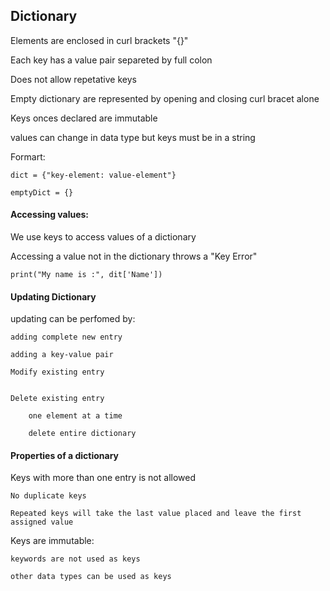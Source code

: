 
## Dictionary

Elements are enclosed in curl brackets "{}"

Each key has a value pair separeted by full colon

Does not allow repetative keys

Empty dictionary are represented by opening and closing curl bracet alone

Keys onces declared are immutable

values can change in data type but keys must be in a string

Formart:

    dict = {"key-element: value-element"}

    emptyDict = {}

#### Accessing values:

We use keys to access values of a dictionary

Accessing a value not in the dictionary throws a "Key Error"

    print("My name is :", dit['Name'])

#### Updating Dictionary

updating can be perfomed by:

    adding complete new entry

    adding a key-value pair

    Modify existing entry

        
    Delete existing entry

        one element at a time

        delete entire dictionary 

#### Properties of a dictionary 

Keys with more than one entry is not allowed

    No duplicate keys

    Repeated keys will take the last value placed and leave the first assigned value

Keys are immutable:

    keywords are not used as keys

    other data types can be used as keys

